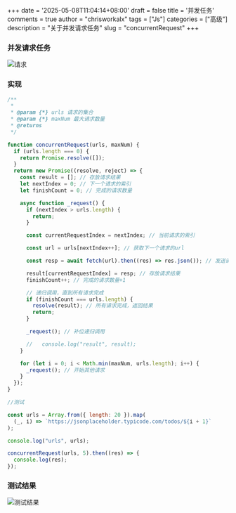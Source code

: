 +++
date = '2025-05-08T11:04:14+08:00'
draft = false
title = '并发任务'
comments = true
author = "chrisworkalx"
tags = ["Js"]
categories =  ["高级"]
description = "关于并发请求任务"
slug = "concurrentRequest"
+++

### 并发请求任务

![请求](/images/5.png)

### 实现

```js
/**
 *
 * @param {*} urls 请求的集合
 * @param {*} maxNum 最大请求数量
 * @returns
 */

function concurrentRequest(urls, maxNum) {
  if (urls.length === 0) {
    return Promise.resolve([]);
  }
  return new Promise((resolve, reject) => {
    const result = []; // 存放请求结果
    let nextIndex = 0; // 下一个请求的索引
    let finishCount = 0; // 完成的请求数量

    async function _request() {
      if (nextIndex > urls.length) {
        return;
      }

      const currentRequestIndex = nextIndex; // 当前请求的索引

      const url = urls[nextIndex++]; // 获取下一个请求的url

      const resp = await fetch(url).then((res) => res.json()); // 发送请求

      result[currentRequestIndex] = resp; // 存放请求结果
      finishCount++; // 完成的请求数量+1

      // 递归调用，直到所有请求完成
      if (finishCount === urls.length) {
        resolve(result); // 所有请求完成，返回结果
        return;
      }

      _request(); // 补位递归调用

      //   console.log("result", result);
    }

    for (let i = 0; i < Math.min(maxNum, urls.length); i++) {
      _request(); // 开始其他请求
    }
  });
}

//测试

const urls = Array.from({ length: 20 }).map(
  (_, i) => `https://jsonplaceholder.typicode.com/todos/${i + 1}`
);

console.log("urls", urls);

concurrentRequest(urls, 5).then((res) => {
  console.log(res);
});
```

### 测试结果

![测试结果](/images/8.png)
